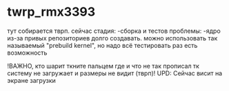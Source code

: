 # twrp_rmx3393
тут собирается тврп.
сейчас стадия:
-сборка и тестов
проблемы:
-ядро из-за привых репозиториев долго создавать. можно использовать так называемый "prebuild kernel", но надо всё тестировать раз есть возможность


!ВАЖНО, кто шарит ткните пальцем где и что не так прописал тк систему не загружает и размеры не видит (тврп)!
UPD: Сейчас висит на экране загрузки

